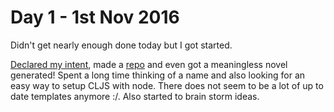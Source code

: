 # Day 1 - 1st Nov 2016

Didn't get nearly enough done today but I got started.

[Declared my intent](https://github.com/NaNoGenMo/2016/issues/70), made a [repo](https://github.com/kamn/Ashen) and even got a meaningless novel generated!
Spent a long time thinking of a name and also looking for an easy way to setup CLJS with node.
There does not seem to be a lot of up to date templates anymore :/.
Also started to brain storm ideas.
